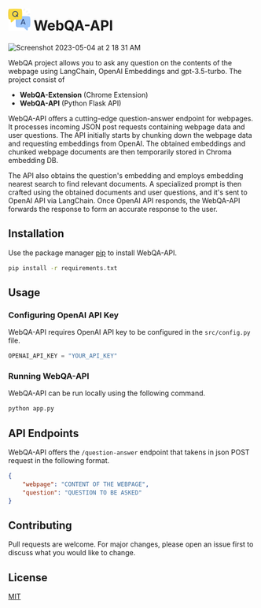 # <img src="https://raw.githubusercontent.com/kishanmurthy/WebQA-Extension/main/images/main_128.png" alt= “Logo” width="45" height="45">  WebQA-API 

![Screenshot 2023-05-04 at 2 18 31 AM](https://user-images.githubusercontent.com/25534697/236163239-7b4bb04e-bc58-43f3-b342-b5b39b0ac051.png)

WebQA project allows you to ask any question on the contents of the webpage using LangChain, OpenAI Embeddings and gpt-3.5-turbo. The project consist of
- <b>WebQA-Extension</b> (Chrome Extension)
- <b>WebQA-API</b> (Python Flask API)

WebQA-API offers a cutting-edge question-answer endpoint for webpages. It processes incoming JSON post requests containing webpage data and user questions. The API initially starts by chunking down the webpage data and requesting embeddings from OpenAI. The obtained embeddings and chunked webpage documents are then temporarily stored in Chroma embedding DB.

The API also obtains the question's embedding and employs embedding nearest search to find relevant documents. A specialized prompt is then crafted using the obtained documents and user questions, and it's sent to OpenAI API via LangChain. Once OpenAI API responds, the WebQA-API forwards the response to form an accurate response to the user.


## Installation

Use the package manager [pip](https://pip.pypa.io/en/stable/) to install WebQA-API.

```bash
pip install -r requirements.txt
```

## Usage

### Configuring OpenAI API Key

WebQA-API requires OpenAI API key to be configured in the ```src/config.py``` file. 

```python
OPENAI_API_KEY = "YOUR_API_KEY"
```

### Running WebQA-API

WebQA-API can be run locally using the following command.

```bash
python app.py
```

## API Endpoints

WebQA-API offers the ```/question-answer``` endpoint that takens in json POST request in the following format.

```json
{
    "webpage": "CONTENT OF THE WEBPAGE",
    "question": "QUESTION TO BE ASKED"
}
```

## Contributing

Pull requests are welcome. For major changes, please open an issue first to discuss what you would like to change.

## License

[MIT](
https://choosealicense.com/licenses/mit/)

